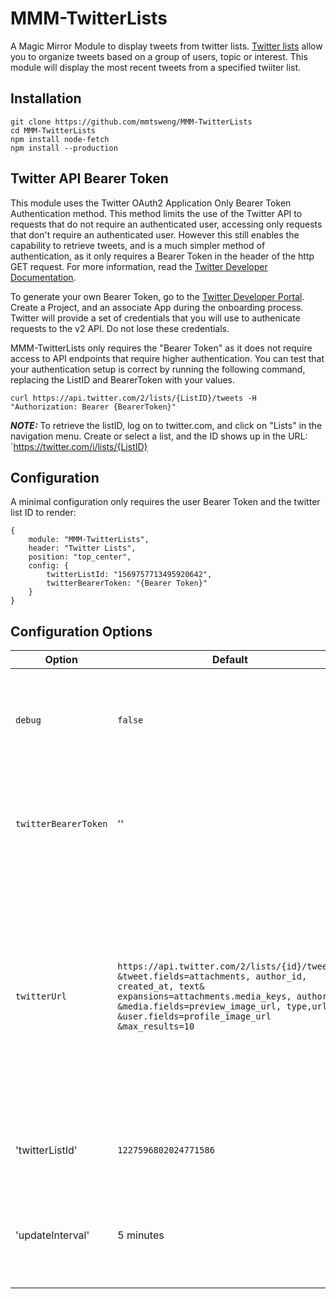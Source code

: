 # MMM-TwitterLists

A Magic Mirror Module to display tweets from twitter lists. [Twitter lists](https://help.twitter.com/en/using-twitter/twitter-lists) allow you to organize tweets based on a group of users, topic or interest. This module will display the most recent tweets from a specified twiiter list.

## Installation
```
git clone https://github.com/mmtsweng/MMM-TwitterLists
cd MMM-TwitterLists
npm install node-fetch
npm install --production
```

## Twitter API Bearer Token
This module uses the Twitter OAuth2 Application Only Bearer Token Authentication method. This method limits the use of the Twitter API to requests that do not require an authenticated user, accessing only requests that don't require an authenticated user. However this still enables the capability to retrieve tweets, and is a much simpler method of authentication, as it only requires a Bearer Token in the header of the http GET request. For more information, read the [Twitter Developer Documentation](https://developer.twitter.com/en/docs/authentication/oauth-2-0/application-only). 

To generate your own Bearer Token, go to the [Twitter Developer Portal](https://developer.twitter.com/en/portal/petition/essential/basic-info). Create a Project, and an associate App during the onboarding process. Twitter will provide a set of credentials that you will use to authenicate requests to the v2 API. Do not lose these credentials.

MMM-TwitterLists only requires the "Bearer Token" as it does not require access to API endpoints that require higher authentication. You can test that your authentication setup is correct by running the following command, replacing the ListID and BearerToken with your values. 

`curl https://api.twitter.com/2/lists/{ListID}/tweets -H "Authorization: Bearer {BearerToken}"`

**_NOTE:_** To retrieve the listID, log on to twitter.com, and click on "Lists" in the navigation menu. Create or select a list, and the ID shows up in the URL: `https://twitter.com/i/lists/{ListID}

## Configuration
A minimal configuration only requires the user Bearer Token and the twitter list ID to render:
```
{
    module: "MMM-TwitterLists",
    header: "Twitter Lists",
    position: "top_center",
    config: {
        twitterListId: "1569757713495920642",
        twitterBearerToken: "{Bearer Token}"
    }
}
```

## Configuration Options
| **Option** | **Default** | **Description** |
| --- | --- | --- |
| `debug` | `false` | Render extensive debug information to the console to validate functionality |
| `twitterBearerToken` | '' | User's Bearer Token. Treat your bearer token like a password and do not share it |
| `twitterUrl` | `https://api.twitter.com/2/lists/{id}/tweets? &tweet.fields=attachments, author_id, created_at, text& expansions=attachments.media_keys, author_id &media.fields=preview_image_url, type,url &user.fields=profile_image_url &max_results=10` | URL to the twitter GET API. ID is replaced by the twitterListID **Note** the last parameter is max_results, and can be overridden in your configuration file to determine the approximate length of the module |
| 'twitterListId' | `1227596802024771586` | The ID of the twitter list to retrieve and render. Must be public. |
| 'updateInterval' | 5 minutes | *Note* There is a limit of 900 requests per 15 minutes, and 500,000 tweets per month|